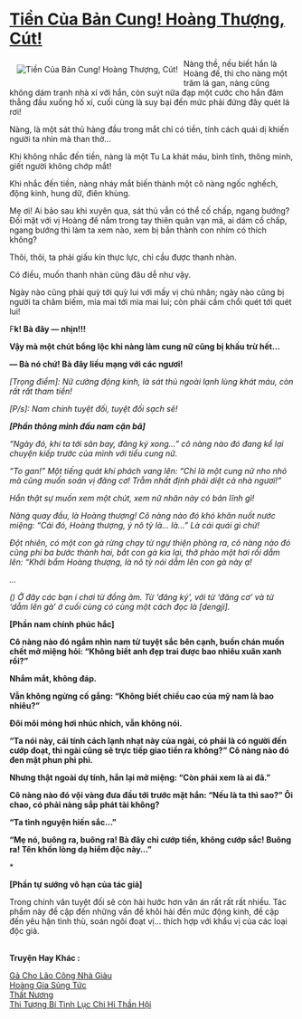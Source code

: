 <a href="https://utruyen.com/tien-cua-ban-cung-hoang-thuong-cut/13413/" title="Tiền Của Bản Cung! Hoàng Thượng, Cút!"><h1>Tiền Của Bản Cung! Hoàng Thượng, Cút!</h1></a><div style="display:table"><img align="right" style="float: left; padding: 10px;" src="https://utruyen.com/images/story/200x260/tien-cua-ban-cung-hoang-thuong-cut.jpg" alt="Tiền Của Bản Cung! Hoàng Thượng, Cút!">Nàng thề, nếu biết hắn là Hoàng đế, thì cho nàng một trăm lá gan, nàng cũng không dám tranh nhà xí với hắn, còn suýt nữa đạp một cước cho hắn đâm thẳng đầu xuống hố xí, cuối cùng là suy bại đến mức phải đứng đây quét lá rơi!<p></p>Nàng, là một sát thủ hàng đầu trong mắt chỉ có tiền, tính cách quái dị khiến người ta nhìn mà than thở…<p></p>Khi không nhắc đến tiền, nàng là một Tu La khát máu, bình tĩnh, thông minh, giết người không chớp mắt!<p></p>Khi nhắc đến tiền, nàng nháy mắt biến thành một cô nàng ngốc nghếch, động kinh, hung dữ, điên khùng.<p></p>Mẹ ơi! Ai bảo sau khi xuyên qua, sát thủ vẫn có thể cố chấp, ngang bướng? Đối mặt với vị Hoàng đế nắm trong tay thiên quân vạn mã, ai dám cố chấp, ngang bướng thì làm ta xem nào, xem bị bắn thành con nhím có thích không?<p></p>Thôi, thôi, ta phải giấu kín thực lực, chỉ cầu được thanh nhàn.<p></p>Có điều, muốn thanh nhàn cũng đâu dễ như vậy.<p></p>Ngày nào cũng phải quỳ tới quỳ lui với mấy vị chủ nhân; ngày nào cũng bị người ta châm biếm, mỉa mai tới mỉa mai lui; còn phải cầm chổi quét tới quét lui!<p></p>F**k! Bà đây — nhịn!!!<p></p>Vậy mà một chút bổng lộc khi nàng làm cung nữ cũng bị khấu trừ hết…<p></p>— Bà nó chứ! Bà đây liều mạng với các ngươi!<p></p>***<p></p>[Trọng điểm]: Nữ cường động kinh, là sát thủ ngoài lạnh lùng khát máu, còn rất rất tham tiền!<p></p>[P/s]: Nam chính tuyệt đối, tuyệt đối sạch sẽ!<p></p>***<p></p><b>[Phần thông minh đấu nam cặn bã]</b><p></p>“Ngày đó, khi ta tới sân bay, đăng ký xong…” cô nàng nào đó đang kể lại chuyện kiếp trước của mình với tiểu cung nữ.<p></p>“To gan!” Một tiếng quát khí phách vang lên: “Chỉ là một cung nữ nho nhỏ mà cũng muốn soán vị đăng cơ! Trẫm nhất định phải diệt cả nhà ngươi!”<p></p>Hắn thật sự muốn xem một chút, xem nữ nhân này có bản lĩnh gì!<p></p>Nàng quay đầu, là Hoàng thượng! Cô nàng nào đó khó khăn nuốt nước miệng: “Cái đó, Hoàng thượng, ý nô tỳ là… là…” Là cái quái gì chứ!<p></p>Đột nhiên, có một con gà rừng chạy từ ngự thiện phòng ra, cô nàng nào đó cũng phi ba bước thành hai, bắt con gà kia lại, thở phào một hơi rồi dẫm lên: “Khởi bẩm Hoàng thượng, là nô tỳ nói dẫm lên con gà này ạ! <p></p>…<p></p><i>(*) Ở đây các bạn í chơi từ đồng âm. Từ ‘đăng ký’, với từ ‘đăng cơ’ và từ ‘dẫm lên gà’ ở cuối cùng có cùng một cách đọc là [dengji].</i><p></p>***<p></p><b>[Phần nam chính phúc hắc]</b><p></p>Cô nàng nào đó ngắm nhìn nam tử tuyệt sắc bên cạnh, buồn chán muốn chết mở miệng hỏi: “Không biết anh đẹp trai được bao nhiêu xuân xanh rồi?”<p></p>Nhắm mắt, không đáp.<p></p>Vẫn không ngừng cố gắng: “Không biết chiều cao của mỹ nam là bao nhiêu?”<p></p>Đôi môi mỏng hơi nhúc nhích, vẫn không nói.<p></p>“Ta nói này, cái tính cách lạnh nhạt này của ngài, có phải là có người đến cướp đoạt, thì ngài cũng sẽ trực tiếp giao tiền ra không?” Cô nàng nào đó đen mặt phun phì phì.<p></p>Nhưng thật ngoài dự tính, hắn lại mở miệng: “Còn phải xem là ai đã.”<p></p>Cô nàng nào đó vội vàng đưa đầu tới trước mặt hắn: “Nếu là ta thì sao?” Ôi chao, có phải nàng sắp phát tài không?<p></p>“Ta tình nguyện hiến sắc…”<p></p>“Mẹ nó, buông ra, buông ra! Bà đây chỉ cướp tiền, không cướp sắc! Buông ra! Tên khốn lòng dạ hiểm độc này…”<p></p>***<p></p><b>[Phần tự sướng vô hạn của tác giả] </b><p></p>Trong chính văn tuyệt đối sẽ còn hài hước hơn văn án rất rất rất nhiều. Tác phẩm này đề cập đến những vấn đề khôi hài đến mức động kinh, đề cập đến yêu hận tình thù, soán ngôi đoạt vị… thích hợp với khẩu vị của các loại độc giả.</div><p><br><b>Truyện Hay Khác :</b></p><a href="https://utruyen.com/ga-cho-lao-cong-nha-giau/17536/" alt="Gả Cho Lão Công Nhà Giàu">Gả Cho Lão Công Nhà Giàu</a><br/><a href="https://github.com/quanluxury/ngontinhhot/tree/master/truyenhay/17333/" alt="Hoàng Gia Sủng Tức">Hoàng Gia Sủng Tức</a><br/><a href="https://github.com/quanluxury/ngontinhhot/tree/master/truyenhay/20303/" alt="Thất Nương">Thất Nương</a><br/><a href="https://www.wattpad.com/story/208092710-thi-t%C6%B0%E1%BB%A3ng-b%C3%AD-t%C3%ACnh-l%E1%BB%A5c-chi-h%E1%BB%89-th%E1%BA%A7n-h%E1%BB%99i" alt="Thi Tượng Bí Tình Lục Chi Hỉ Thần Hội">Thi Tượng Bí Tình Lục Chi Hỉ Thần Hội</a><br/>
